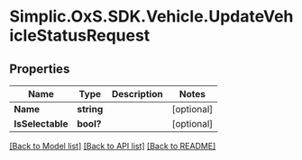 # Simplic.OxS.SDK.Vehicle.UpdateVehicleStatusRequest

## Properties

Name | Type | Description | Notes
------------ | ------------- | ------------- | -------------
**Name** | **string** |  | [optional] 
**IsSelectable** | **bool?** |  | [optional] 

[[Back to Model list]](../README.md#documentation-for-models) [[Back to API list]](../README.md#documentation-for-api-endpoints) [[Back to README]](../README.md)

